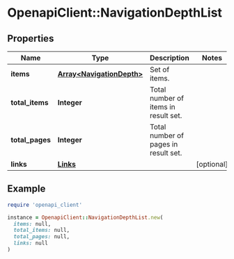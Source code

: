 # OpenapiClient::NavigationDepthList

## Properties

| Name | Type | Description | Notes |
| ---- | ---- | ----------- | ----- |
| **items** | [**Array&lt;NavigationDepth&gt;**](NavigationDepth.md) | Set of items. |  |
| **total_items** | **Integer** | Total number of items in result set. |  |
| **total_pages** | **Integer** | Total number of pages in result set. |  |
| **links** | [**Links**](Links.md) |  | [optional] |

## Example

```ruby
require 'openapi_client'

instance = OpenapiClient::NavigationDepthList.new(
  items: null,
  total_items: null,
  total_pages: null,
  links: null
)
```

